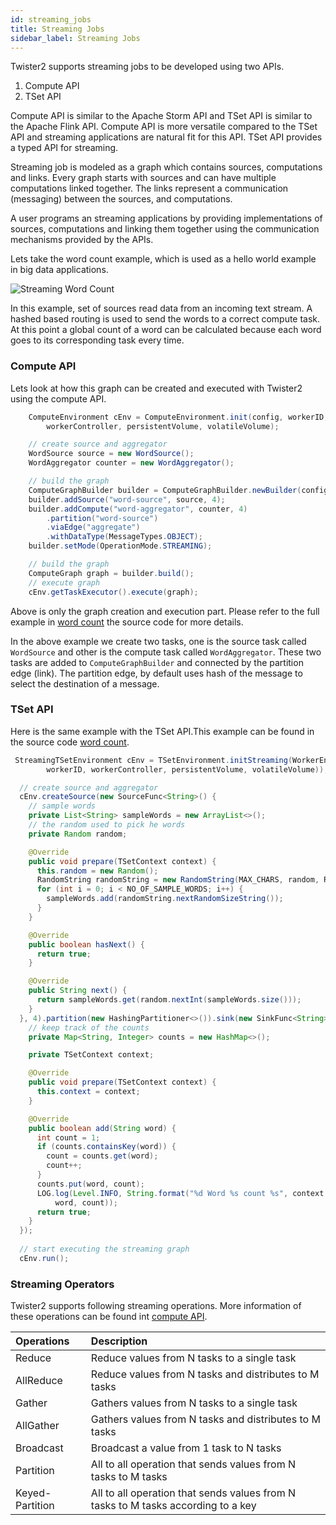 ```yaml
---
id: streaming_jobs
title: Streaming Jobs
sidebar_label: Streaming Jobs
---
```


Twister2 supports streaming jobs to be developed using two APIs.

1. Compute API
2. TSet API

Compute API is similar to the Apache Storm API and TSet API is similar to the Apache Flink API. 
Compute API is more versatile compared to the TSet API and streaming applications are natural fit for this API.
TSet API provides a typed API for streaming.

Streaming job is modeled as a graph which contains sources, computations and links. Every graph starts
with sources and can have multiple computations linked together. The links represent a communication (messaging)
between the sources, and computations.

A user programs an streaming applications by providing implementations of sources, computations and linking them 
together using the communication mechanisms provided by the APIs. 

Lets take the word count example, which is used as a hello world example in big data applications.

![Streaming Word Count](assets/word_count.png)

In this example, set of sources read data from an incoming text stream. A hashed based routing is used to send 
the words to a correct compute task. At this point a global count of a word can be calculated because each word goes to 
its corresponding task every time.

### Compute API

Lets look at how this graph can be created and executed with Twister2 using the compute API.

```java
    ComputeEnvironment cEnv = ComputeEnvironment.init(config, workerID,
        workerController, persistentVolume, volatileVolume);

    // create source and aggregator
    WordSource source = new WordSource();
    WordAggregator counter = new WordAggregator();

    // build the graph
    ComputeGraphBuilder builder = ComputeGraphBuilder.newBuilder(config);
    builder.addSource("word-source", source, 4);
    builder.addCompute("word-aggregator", counter, 4)
        .partition("word-source")
        .viaEdge("aggregate")
        .withDataType(MessageTypes.OBJECT);
    builder.setMode(OperationMode.STREAMING);

    // build the graph
    ComputeGraph graph = builder.build();
    // execute graph
    cEnv.getTaskExecutor().execute(graph);
``` 

Above is only the graph creation and execution part. Please refer to the full example in 
[word count](https://github.com/DSC-SPIDAL/twister2/blob/master/twister2/examples/src/java/edu/iu/dsc/tws/examples/streaming/wordcount/task/WordCountJob.java) the source code for more details.

In the above example we create two tasks, one is the source task called ```WordSource``` and other is the
compute task called ```WordAggregator```. These two tasks are added to ```ComputeGraphBuilder``` and connected by the partition edge (link).
The partition edge, by default uses hash of the message to select the destination of a message.

### TSet API

Here is the same example with the TSet API.This example can be found in the source 
code [word count](https://github.com/DSC-SPIDAL/twister2/blob/master/twister2/examples/src/java/edu/iu/dsc/tws/examples/streaming/wordcount/tset/WordCountJob.java).

```java
 StreamingTSetEnvironment cEnv = TSetEnvironment.initStreaming(WorkerEnvironment.init(config,
        workerID, workerController, persistentVolume, volatileVolume));

  // create source and aggregator
  cEnv.createSource(new SourceFunc<String>() {
    // sample words
    private List<String> sampleWords = new ArrayList<>();
    // the random used to pick he words
    private Random random;

    @Override
    public void prepare(TSetContext context) {
      this.random = new Random();
      RandomString randomString = new RandomString(MAX_CHARS, random, RandomString.ALPHANUM);
      for (int i = 0; i < NO_OF_SAMPLE_WORDS; i++) {
        sampleWords.add(randomString.nextRandomSizeString());
      }
    }

    @Override
    public boolean hasNext() {
      return true;
    }

    @Override
    public String next() {
      return sampleWords.get(random.nextInt(sampleWords.size()));
    }
  }, 4).partition(new HashingPartitioner<>()).sink(new SinkFunc<String>() {
    // keep track of the counts
    private Map<String, Integer> counts = new HashMap<>();

    private TSetContext context;

    @Override
    public void prepare(TSetContext context) {
      this.context = context;
    }

    @Override
    public boolean add(String word) {
      int count = 1;
      if (counts.containsKey(word)) {
        count = counts.get(word);
        count++;
      }
      counts.put(word, count);
      LOG.log(Level.INFO, String.format("%d Word %s count %s", context.getIndex(),
          word, count));
      return true;
    }
  });
  
  // start executing the streaming graph
  cEnv.run();
```

### Streaming Operators

Twister2 supports following streaming operations. More information of these operations can be found
int [compute API](task-api.md).

| Operations | Description | 
| :---     | :---          |
| Reduce     | Reduce values from N tasks to a single task | 
| AllReduce  | Reduce values from N tasks and distributes to M tasks | 
| Gather     | Gathers values from N tasks to a single task | 
| AllGather  | Gathers values from N tasks and distributes to M tasks | 
| Broadcast  | Broadcast a value from 1 task to N tasks |
| Partition  | All to all operation that sends values from N tasks to M tasks |
| Keyed-Partition  | All to all operation that sends values from N tasks to M tasks according to a key |
   
``` 